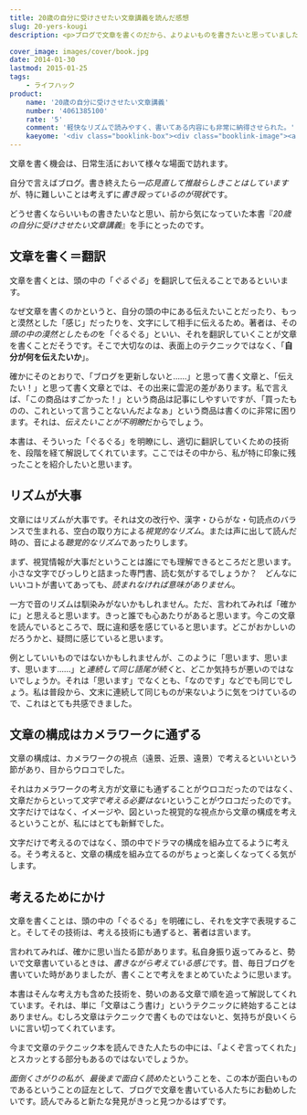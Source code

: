 ```yaml
---
title: 20歳の自分に受けさせたい文章講義を読んだ感想
slug: 20-yers-kougi
description: <p>ブログで文章を書くのだから、よりよいものを書きたいと思っていました。この本は、表面的なテクニックに終始するのではなく、もっと根本的な「自分が何を書きたいのか」を大事にしていこうという内容で非常に参考になりました。</p>

cover_image: images/cover/book.jpg
date: 2014-01-30
lastmod: 2015-01-25
tags: 
    - ライフハック
product:
    name: '20歳の自分に受けさせたい文章講義'
    number: '4061385100'
    rate: '5'
    comment: '軽快なリズムで読みやすく、書いてある内容にも非常に納得させられた。'
    kaeyome: '<div class="booklink-box"><div class="booklink-image"><a href="http://www.amazon.co.jp/exec/obidos/asin/4061385100/illusionspace-22/" rel="nofollow" target="_blank"><img src="http://ecx.images-amazon.com/images/I/31QfJVEjrDL._SL160_.jpg" style="border: none;" /></a></div><div class="booklink-info"><div class="booklink-name"><a href="http://www.amazon.co.jp/exec/obidos/asin/4061385100/illusionspace-22/" rel="nofollow" target="_blank">20歳の自分に受けさせたい文章講義 (星海社新書)</a><div class="booklink-powered-date">posted with <a href="http://yomereba.com" rel="nofollow" target="_blank">ヨメレバ</a></div></div><div class="booklink-detail">古賀 史健 講談社 2012-01-26    </div><div class="booklink-link2"><div class="shoplinkamazon"><a href="http://www.amazon.co.jp/exec/obidos/asin/4061385100/illusionspace-22/" rel="nofollow" target="_blank" title="アマゾン" >Amazonで購入</a></div><div class="shoplinkrakuten"><a href="http://hb.afl.rakuten.co.jp/hgc/11acbc01.369b1bf6.11acbc02.cabf9fe9/?pc=http%3A%2F%2Fbooks.rakuten.co.jp%2Frb%2F11502802%2F%3Fscid%3Daf_ich_link_urltxt%26m%3Dhttp%3A%2F%2Fm.rakuten.co.jp%2Fev%2Fbook%2F" rel="nofollow" target="_blank" title="楽天ブックス" >楽天ブックスで購入</a></div>                  	  <div class="shoplinkkino"><a href="http://ck.jp.ap.valuecommerce.com/servlet/referral?sid=3085416&pid=882196163&vc_url=http%3A%2F%2Fwww.kinokuniya.co.jp%2Ff%2Fdsg-01-9784061385108" target="_blank" title="kino" >紀伊國屋書店で購入<img src="http://ad.jp.ap.valuecommerce.com/servlet/gifbanner?sid=3085416&pid=882196163" height="1" width="1" border="0"></a></div>	  	  	</div></div><div class="booklink-footer"></div></div>'
---
```


<p>文章を書く機会は、日常生活において様々な場面で訪れます。</p>
<p>自分で言えばブログ。書き終えたら<em>一応見直して推敲らしきことはしています</em>が、特に難しいことは考えずに<em>書き殴っているのが現状</em>です。</p>
<p>どうせ書くならいいもの書きたいなと思い、前から気になっていた本書『<em>20歳の自分に受けさせたい文章講義</em>』を手にとったのです。</p>
<h2>文章を書く＝翻訳</h2>
<p>文章を書くとは、頭の中の「<em>ぐるぐる</em>」を翻訳して伝えることであるといいます。</p>
<p>なぜ文章を書くのかというと、自分の頭の中にある伝えたいことだったり、もっと漠然とした「感じ」だったりを、文字にして相手に伝えるため。著者は、その<em>頭の中の漠然としたもの</em>を「ぐるぐる」といい、それを翻訳していくことが文章を書くことだそうです。そこで大切なのは、表面上のテクニックではなく、「<strong>自分が何を伝えたいか</strong>」。</p>
<p>確かにそのとおりで、「ブログを更新しないと……」と思って書く文章と、「伝えたい！」と思って書く文章とでは、その出来に雲泥の差があります。私で言えば、「この商品はすごかった！」という商品は記事にしやすいですが、「買ったものの、これといって言うことないんだよなぁ」という商品は書くのに非常に困ります。それは、<em>伝えたいことが不明瞭</em>だからでしょう。</p>
<p>本書は、そういった「ぐるぐる」を明瞭にし、適切に翻訳していくための技術を、段階を経て解説してくれています。ここではその中から、私が特に印象に残ったことを紹介したいと思います。</p>
<h2>リズムが大事</h2>
<p>文章にはリズムが大事です。それは文の改行や、漢字・ひらがな・句読点のバランスで生まれる、空白の取り方による<em>視覚的なリズム</em>。または声に出して読んだ時の、音による<em>聴覚的なリズム</em>であったりします。</p>
<p>まず、視覚情報が大事だということは誰にでも理解できるところだと思います。小さな文字でびっしりと詰まった専門書、読む気がするでしょうか？　どんなにいいコトが書いてあっても、<em>読まれなければ意味がありません</em>。</p>
<p>一方で音のリズムは馴染みがないかもしれません。ただ、言われてみれば「確かに」と思えると思います。きっと誰でも心あたりがあると思います。今この文章を読んでいるところで、既に違和感を感じていると思います。どこがおかしいのだろうかと、疑問に感じていると思います。</p>
<p>例としていいものではないかもしれませんが、このように「思います、思います、思います……」と<em>連続して同じ語尾が続く</em>と、どこか気持ちが悪いのではないでしょうか。それは「思います」でなくとも、「なのです」などでも同じでしょう。私は普段から、文末に連続して同じものが来ないように気をつけているので、これはとても共感できました。</p>
<h2>文章の構成はカメラワークに通ずる</h2>
<p>文章の構成は、カメラワークの視点（遠景、近景、遠景）で考えるといいという節があり、目からウロコでした。</p>
<p>それはカメラワークの考え方が文章にも通ずることがウロコだったのではなく、文章だからといって<em>文字で考える必要はない</em>ということがウロコだったのです。文字だけではなく、イメージや、図といった視覚的な視点から文章の構成を考えるということが、私にはとても新鮮でした。</p>
<p>文字だけで考えるのではなく、頭の中でドラマの構成を組み立てるように考える。そう考えると、文章の構成を組み立てるのがちょっと楽しくなってくる気がします。</p>
<h2>考えるためにかけ</h2>
<p>文章を書くことは、頭の中の「ぐるぐる」を明確にし、それを文字で表現すること。そしてその技術は、考える技術にも通ずると、著者は言います。</p>
<p>言われてみれば、確かに思い当たる節があります。私自身振り返ってみると、勢いで文章書いているときは、<em>書きながら考えている感じ</em>です。昔、毎日ブログを書いていた時がありましたが、書くことで考えをまとめていたように思います。</p>
<p>本書はそんな考え方も含めた技術を、勢いのある文章で順を追って解説してくれています。それは、単に「文章はこう書け」というテクニックに終始することはありません。むしろ文章はテクニックで書くものではないと、気持ちが良いくらいに言い切ってくれています。</p>
<p>今まで文章のテクニック本を読んできた人たちの中には、「よくぞ言ってくれた」とスカッとする部分もあるのではないでしょうか。</p>
<p><em>面倒くさがりの私が、最後まで面白く読めた</em>ということを、この本が面白いものであるということの証左として、ブログで文章を書いている人たちにお勧めしたいです。読んでみると新たな発見がきっと見つかるはずです。</p>

  